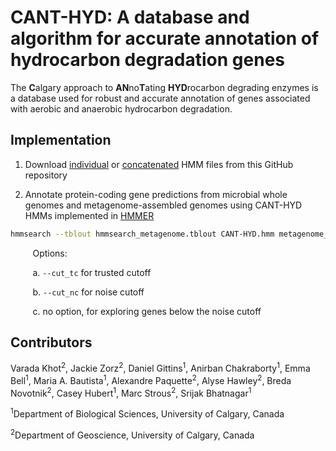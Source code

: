# CANT-HYD: A database and algorithm for accurate annotation of hydrocarbon degradation genes

The **C**algary approach to **AN**no**T**ating **HYD**rocarbon degrading enzymes is a database used for robust and accurate annotation of genes associated with aerobic and anaerobic hydrocarbon degradation.

## Implementation

1. Download [individual](https://github.com/dgittins/CANT-HYD-HydrocarbonBiodegradation/blob/main/HMMs/individual%20HMMs) or [concatenated](https://github.com/dgittins/CANT-HYD-HydrocarbonBiodegradation/tree/main/HMMs/concatenated%20HMMs) HMM files from this GitHub repository 

2. Annotate protein-coding gene predictions from microbial whole genomes and metagenome-assembled genomes using CANT-HYD HMMs implemented in [HMMER](http://hmmer.org/)

```bash
hmmsearch --tblout hmmsearch_metagenome.tblout CANT-HYD.hmm metagenome_proteins.faa > hmmsearch_metagenome.out
```

&nbsp;&nbsp;&nbsp;&nbsp;&nbsp;&nbsp;&nbsp;&nbsp;&nbsp;Options:

&nbsp;&nbsp;&nbsp;&nbsp;&nbsp;&nbsp;&nbsp;&nbsp;&nbsp;a. ```--cut_tc``` for trusted cutoff

&nbsp;&nbsp;&nbsp;&nbsp;&nbsp;&nbsp;&nbsp;&nbsp;&nbsp;b. ```--cut_nc``` for noise cutoff

&nbsp;&nbsp;&nbsp;&nbsp;&nbsp;&nbsp;&nbsp;&nbsp;&nbsp;c. no option, for exploring genes below the noise cutoff


## Contributors

Varada Khot<sup>2</sup>, Jackie Zorz<sup>2</sup>, Daniel Gittins<sup>1</sup>, Anirban Chakraborty<sup>1</sup>, Emma Bell<sup>1</sup>, Maria A. Bautista<sup>1</sup>, Alexandre Paquette<sup>2</sup>, Alyse Hawley<sup>2</sup>, Breda Novotnik<sup>2</sup>, Casey Hubert<sup>1</sup>, Marc Strous<sup>2</sup>, Srijak Bhatnagar<sup>1</sup>

<sup>1</sup>Department of Biological Sciences, University of Calgary, Canada

<sup>2</sup>Department of Geoscience, University of Calgary, Canada
